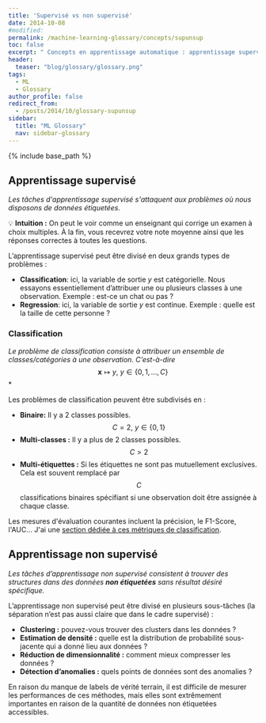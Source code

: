 ```yaml
---
title: 'Supervisé vs non supervisé'
date: 2014-10-08
#modified: 
permalink: /machine-learning-glossary/concepts/supunsup
toc: false
excerpt: " Concepts en apprentissage automatique : apprentissage supervisé vs apprentissage non supervisé."
header: 
  teaser: "blog/glossary/glossary.png"
tags:
  - ML
  - Glossary
author_profile: false
redirect_from: 
  - /posts/2014/10/glossary-supunsup
sidebar:
  title: "ML Glossary"
  nav: sidebar-glossary
---
```


{% include base_path %}



## **Apprentissage supervisé**

*Les tâches d'apprentissage supervisé s'attaquent aux problèmes où nous disposons de données étiquetées.*

:bulb: <span class='intuition'>**Intuition :** On peut le voir comme un enseignant qui corrige un examen à choix multiples. </span> À la fin, vous recevrez votre note moyenne ainsi que les réponses correctes à toutes les questions. 

L’apprentissage supervisé peut être divisé en deux grands types de problèmes :
* **Classification**: ici, la variable de sortie $y$ est catégorielle. Nous essayons essentiellement d’attribuer une ou plusieurs classes à une observation. Exemple : est-ce un chat ou pas ?
* **Regression**: ici, la variable de sortie $y$ est continue. Exemple : quelle est la taille de cette personne ?

### Classification
*Le problème de classification consiste à attribuer un ensemble de classes/catégories à une observation. C’est-à-dire* $$\mathbf{x} \mapsto y,\ y \in \{0,1,...,C\}$$*

Les problèmes de classification peuvent être subdivisés en :

* **Binaire:** Il y a 2 classes possibles. $$C=2,\ y \in \{0,1\}$$
* **Multi-classes :** Il y a plus de 2 classes possibles. $$C>2$$
* **Multi-étiquettes :** Si les étiquettes ne sont pas mutuellement exclusives. Cela est souvent remplacé par $$C$$ classifications binaires spécifiant si une observation doit être assignée à chaque classe.

Les mesures d'évaluation courantes incluent la précision, le F1-Score, l'AUC... J'ai une [section dédiée à ces métriques de classification](#classification-metrics).

## **Apprentissage non supervisé**

*Les tâches d’apprentissage non supervisé consistent à trouver des structures dans des données **non étiquetées** sans résultat désiré spécifique.*

L’apprentissage non supervisé peut être divisé en plusieurs sous-tâches (la séparation n’est pas aussi claire que dans le cadre supervisé) :
* **Clustering :** pouvez-vous trouver des clusters dans les données ?
* **Estimation de densité :** quelle est la distribution de probabilité sous-jacente qui a donné lieu aux données ?
* **Réduction de dimensionnalité :** comment mieux compresser les données ?
* **Détection d’anomalies :** quels points de données sont des anomalies ?

En raison du manque de labels de vérité terrain, il est difficile de mesurer les performances de ces méthodes, mais elles sont extrêmement importantes en raison de la quantité de données non étiquetées accessibles.

